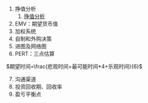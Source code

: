1. 挣值分析
	1. [挣值分析](挣值分析.md)
2. EMV：期望货币值
3. 加权系统
4. 自制和外购决策
5. 进图及网络图
6. PERT：三点估算

$期望时间=\frac{悲观时间+最可能时间*4+乐观时间}{6}$


7. 沟通渠道
8. 投资回收期、回收率
9. 盈亏平衡点
